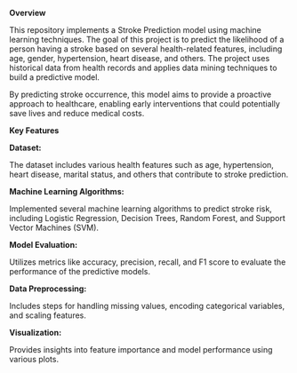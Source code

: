 **Overview**

This repository implements a Stroke Prediction model using machine learning techniques. The goal of this project is to predict the likelihood of a person having a stroke based on several health-related features, including age, gender, hypertension, heart disease, and others. The project uses historical data from health records and applies data mining techniques to build a predictive model.

By predicting stroke occurrence, this model aims to provide a proactive approach to healthcare, enabling early interventions that could potentially save lives and reduce medical costs.

**Key Features**

**Dataset:**

The dataset includes various health features such as age, hypertension, heart disease, marital status, and others that contribute to stroke prediction.

**Machine Learning Algorithms:**

Implemented several machine learning algorithms to predict stroke risk, including Logistic Regression, Decision Trees, Random Forest, and Support Vector Machines (SVM).

**Model Evaluation:**

Utilizes metrics like accuracy, precision, recall, and F1 score to evaluate the performance of the predictive models.

**Data Preprocessing:**

Includes steps for handling missing values, encoding categorical variables, and scaling features.

**Visualization:**

Provides insights into feature importance and model performance using various plots.
